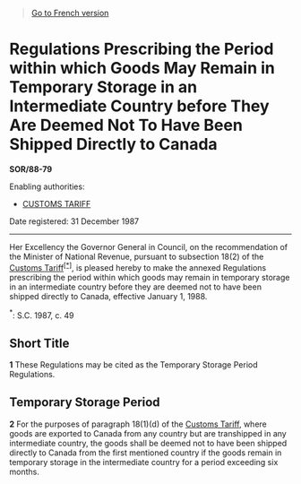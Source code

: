 > [Go to French version](/fr/Règlements/Décrets,%20ordonnances%20et%20règlements%20statutaires/88/79.md)

# Regulations Prescribing the Period within which Goods May Remain in Temporary Storage in an Intermediate Country before They Are Deemed Not To Have Been Shipped Directly to Canada

**SOR/88-79**

Enabling authorities: 
- [CUSTOMS TARIFF](/en/Acts/Statutes%20of%20Canada/1997/c.%2036.md)

Date registered: 31 December 1987

----------

Her Excellency the Governor General in Council, on the recommendation of the Minister of National Revenue, pursuant to subsection 18(2) of the [Customs Tariff](/en/Acts/Statutes%20of%20Canada/1997/c.%2036.md)<sup><a href='#fn_SOR-88-79_e_hq_10331'>[*]</a></sup>, is pleased hereby to make the annexed Regulations prescribing the period within which goods may remain in temporary storage in an intermediate country before they are deemed not to have been shipped directly to Canada, effective January 1, 1988.

<a name='fn_SOR-88-79_e_hq_10331'><sup>*</sup></a>: S.C. 1987, c. 49<br />




## Short Title


**1** These Regulations may be cited as the Temporary Storage Period Regulations.




## Temporary Storage Period


**2** For the purposes of paragraph 18(1)(d) of the [Customs Tariff](/en/Acts/Statutes%20of%20Canada/1997/c.%2036.md), where goods are exported to Canada from any country but are transhipped in any intermediate country, the goods shall be deemed not to have been shipped directly to Canada from the first mentioned country if the goods remain in temporary storage in the intermediate country for a period exceeding six months.


